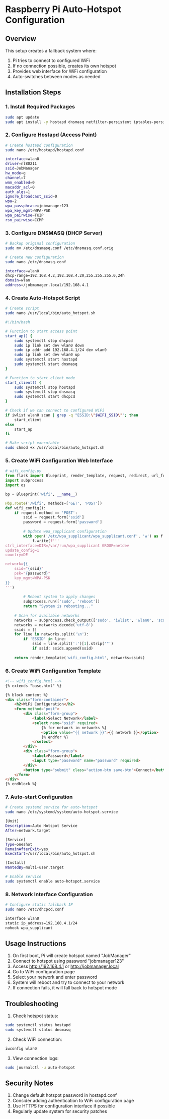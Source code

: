 # Raspberry Pi Auto-Hotspot Configuration

## Overview
This setup creates a fallback system where:
1. Pi tries to connect to configured WiFi
2. If no connection possible, creates its own hotspot
3. Provides web interface for WiFi configuration
4. Auto-switches between modes as needed

## Installation Steps

### 1. Install Required Packages
```bash
sudo apt update
sudo apt install -y hostapd dnsmasq netfilter-persistent iptables-persistent
```

### 2. Configure Hostapd (Access Point)
```bash
# Create hostapd configuration
sudo nano /etc/hostapd/hostapd.conf

interface=wlan0
driver=nl80211
ssid=JobManager
hw_mode=g
channel=7
wmm_enabled=0
macaddr_acl=0
auth_algs=1
ignore_broadcast_ssid=0
wpa=2
wpa_passphrase=jobmanager123
wpa_key_mgmt=WPA-PSK
wpa_pairwise=TKIP
rsn_pairwise=CCMP
```

### 3. Configure DNSMASQ (DHCP Server)
```bash
# Backup original configuration
sudo mv /etc/dnsmasq.conf /etc/dnsmasq.conf.orig

# Create new configuration
sudo nano /etc/dnsmasq.conf

interface=wlan0
dhcp-range=192.168.4.2,192.168.4.20,255.255.255.0,24h
domain=wlan
address=/jobmanager.local/192.168.4.1
```

### 4. Create Auto-Hotspot Script
```bash
# Create script
sudo nano /usr/local/bin/auto_hotspot.sh

#!/bin/bash

# Function to start access point
start_ap() {
    sudo systemctl stop dhcpcd
    sudo ip link set dev wlan0 down
    sudo ip addr add 192.168.4.1/24 dev wlan0
    sudo ip link set dev wlan0 up
    sudo systemctl start hostapd
    sudo systemctl start dnsmasq
}

# Function to start client mode
start_client() {
    sudo systemctl stop hostapd
    sudo systemctl stop dnsmasq
    sudo systemctl start dhcpcd
}

# Check if we can connect to configured WiFi
if iwlist wlan0 scan | grep -q "ESSID:\"$WIFI_SSID\""; then
    start_client
else
    start_ap
fi

# Make script executable
sudo chmod +x /usr/local/bin/auto_hotspot.sh
```

### 5. Create WiFi Configuration Web Interface

```python
# wifi_config.py
from flask import Blueprint, render_template, request, redirect, url_for
import subprocess
import os

bp = Blueprint('wifi', __name__)

@bp.route('/wifi', methods=['GET', 'POST'])
def wifi_config():
    if request.method == 'POST':
        ssid = request.form['ssid']
        password = request.form['password']
        
        # Update wpa_supplicant configuration
        with open('/etc/wpa_supplicant/wpa_supplicant.conf', 'w') as f:
            f.write(f'''
ctrl_interface=DIR=/var/run/wpa_supplicant GROUP=netdev
update_config=1
country=DE

network={{
    ssid="{ssid}"
    psk="{password}"
    key_mgmt=WPA-PSK
}}
''')
        
        # Reboot system to apply changes
        subprocess.run(['sudo', 'reboot'])
        return "System is rebooting..."
        
    # Scan for available networks
    networks = subprocess.check_output(['sudo', 'iwlist', 'wlan0', 'scan'])
    networks = networks.decode('utf-8')
    ssids = []
    for line in networks.split('\n'):
        if 'ESSID' in line:
            ssid = line.split(':')[1].strip('"')
            if ssid: ssids.append(ssid)
            
    return render_template('wifi_config.html', networks=ssids)
```

### 6. Create WiFi Configuration Template

```html
<!-- wifi_config.html -->
{% extends "base.html" %}

{% block content %}
<div class="form-container">
    <h2>WiFi Configuration</h2>
    <form method="post">
        <div class="form-group">
            <label>Select Network</label>
            <select name="ssid" required>
                {% for network in networks %}
                <option value="{{ network }}">{{ network }}</option>
                {% endfor %}
            </select>
        </div>
        <div class="form-group">
            <label>Password</label>
            <input type="password" name="password" required>
        </div>
        <button type="submit" class="action-btn save-btn">Connect</button>
    </form>
</div>
{% endblock %}
```

### 7. Auto-start Configuration

```bash
# Create systemd service for auto-hotspot
sudo nano /etc/systemd/system/auto-hotspot.service

[Unit]
Description=Auto Hotspot Service
After=network.target

[Service]
Type=oneshot
RemainAfterExit=yes
ExecStart=/usr/local/bin/auto_hotspot.sh

[Install]
WantedBy=multi-user.target

# Enable service
sudo systemctl enable auto-hotspot.service
```

### 8. Network Interface Configuration
```bash
# Configure static fallback IP
sudo nano /etc/dhcpcd.conf

interface wlan0
static ip_address=192.168.4.1/24
nohook wpa_supplicant
```

## Usage Instructions

1. On first boot, Pi will create hotspot named "JobManager"
2. Connect to hotspot using password "jobmanager123"
3. Access http://192.168.4.1 or http://jobmanager.local
4. Go to WiFi configuration page
5. Select your network and enter password
6. System will reboot and try to connect to your network
7. If connection fails, it will fall back to hotspot mode

## Troubleshooting

1. Check hotspot status:
```bash
sudo systemctl status hostapd
sudo systemctl status dnsmasq
```

2. Check WiFi connection:
```bash
iwconfig wlan0
```

3. View connection logs:
```bash
sudo journalctl -u auto-hotspot
```

## Security Notes

1. Change default hotspot password in hostapd.conf
2. Consider adding authentication to WiFi configuration page
3. Use HTTPS for configuration interface if possible
4. Regularly update system for security patches

